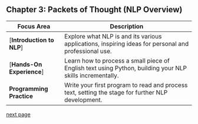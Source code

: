 ## Chapter 3: Packets of Thought (NLP Overview)

| Focus Area                | Description                                                                 |
|---------------------------|-----------------------------------------------------------------------------|
| [**Introduction to NLP**]   | Explore what NLP is and its various applications, inspiring ideas for personal and professional use. |
| [**Hands-On Experience**]  | Learn how to process a small piece of English text using Python, building your NLP skills incrementally. |
| **Programming Practice**  | Write your first program to read and process text, setting the stage for further NLP development. |



[next page](./notes.md)